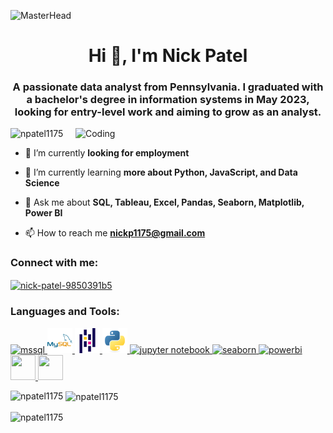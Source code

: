 ![MasterHead](https://static.vecteezy.com/system/resources/previews/009/233/542/non_2x/data-analysis-banner-web-icon-set-analytics-search-data-mining-data-filter-pie-chart-and-etc-illustration-concept-vector.jpg)
<h1 align="center">Hi 👋, I'm Nick Patel</h1>
<h3 align="center">A passionate data analyst from Pennsylvania. I graduated with a bachelor's degree in information systems in May 2023, looking for entry-level work and aiming to grow as an analyst.</h3>
<img align="right" alt="Coding" width="400" src="https://i.pinimg.com/originals/fc/71/63/fc71635c7f1b09ed30413f59bb749582.gif">
  
<p align="left"> <img src="https://komarev.com/ghpvc/?username=npatel1175&label=Profile%20views&color=0e75b6&style=flat" alt="npatel1175" /> </p>
    
- 🔭 I’m currently **looking for employment**

- 🌱 I’m currently learning **more about Python, JavaScript, and Data Science**           

- 💬 Ask me about **SQL, Tableau, Excel, Pandas, Seaborn, Matplotlib, Power BI**   

- 📫 How to reach me **nickp1175@gmail.com**   
      
<h3 align="left">Connect with me:</h3>
<p align="left">
<a href="https://linkedin.com/in/nick-patel-9850391b5" target="blank"><img align="center" src="https://raw.githubusercontent.com/rahuldkjain/github-profile-readme-generator/master/src/images/icons/Social/linked-in-alt.svg" alt="nick-patel-9850391b5" height="30" width="40" /></a>
</p>

<h3 align="left">Languages and Tools:</h3>
<p align="left"> 
  <a href="https://www.microsoft.com/en-us/sql-server" target="_blank" rel="noreferrer"> <img src="https://www.svgrepo.com/show/303229/microsoft-sql-server-logo.svg" alt="mssql" width="40" height="40"/> </a>
  <a href="https://www.mysql.com/" target="_blank" rel="noreferrer"> <img src="https://raw.githubusercontent.com/devicons/devicon/master/icons/mysql/mysql-original-wordmark.svg" alt="mysql" width="40" height="40"/> </a>
  <a href="https://pandas.pydata.org/" target="_blank" rel="noreferrer"> <img src="https://raw.githubusercontent.com/devicons/devicon/2ae2a900d2f041da66e950e4d48052658d850630/icons/pandas/pandas-original.svg" alt="pandas" width="40" height="40"/> </a>
  <a href="https://www.python.org" target="_blank" rel="noreferrer"> <img src="https://raw.githubusercontent.com/devicons/devicon/master/icons/python/python-original.svg" alt="python" width="40" height="40"/> </a>
  <a href="https://www.jupyter.org/" target="_blank" rel="noreferrer"> <img src="https://seeklogo.com/images/J/jupyter-logo-A91705F539-seeklogo.com.png" alt="jupyter notebook" width="40" height="40"/> </a>
  <a href="https://seaborn.pydata.org/" target="_blank" rel="noreferrer"> <img src="https://seaborn.pydata.org/_images/logo-mark-lightbg.svg" alt="seaborn" width="40" height="40"/> </a>
  <a href="https://powerbi.microsoft.com/" target="_blank" rel="noreferrer"> <img src="https://upload.wikimedia.org/wikipedia/commons/thumb/c/cf/New_Power_BI_Logo.svg/2048px-New_Power_BI_Logo.svg.png" alt="powerbi" width="40" height="40"/> </a>
  <a href="https://www.tableau.com/" target="_blank" rel="noreferrer"> <img src="https://cdn.worldvectorlogo.com/logos/tableau-software.svg" width="40" height="40"/> </a>
  <a href="https://www.microsoft.com/" target="_blank" rel="noreferrer"> <img src="https://upload.wikimedia.org/wikipedia/commons/thumb/3/34/Microsoft_Office_Excel_%282019%E2%80%93present%29.svg/1101px-Microsoft_Office_Excel_%282019%E2%80%93present%29.svg.png" width="40" height="40"/> </a>
</p>

<p><img align="left" src="https://github-readme-stats.vercel.app/api/top-langs?username=npatel1175&show_icons=true&locale=en&layout=compact" alt="npatel1175" /></p>

<p>&nbsp;<img align="center" src="https://github-readme-stats.vercel.app/api?username=npatel1175&show_icons=true&locale=en" alt="npatel1175" /></p>

<p><img align="center" src="https://github-readme-streak-stats.herokuapp.com/?user=npatel1175&" alt="npatel1175" /></p>
